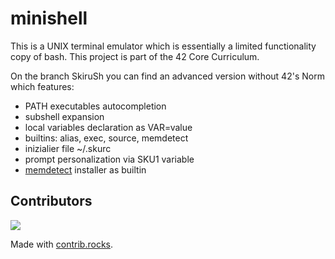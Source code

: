 # minishell
This is a UNIX terminal emulator which is essentially a limited functionality copy of bash.
This project is part of the 42 Core Curriculum.

On the branch SkiruSh you can find an advanced version without 42's Norm which features:
  - PATH executables autocompletion
  - subshell expansion
  - local variables declaration as VAR=value
  - builtins: alias, exec, source, memdetect
  - inizialier file ~/.skurc
  - prompt personalization via SKU1 variable
  - [memdetect](https://github.com/XEDGit/memdetect) installer as builtin

## Contributors

<a href="https://github.com/xedgit/minishell/graphs/contributors">
  <img src="https://contrib.rocks/image?repo=xedgit/minishell" />
</a>

Made with [contrib.rocks](https://contrib.rocks).
